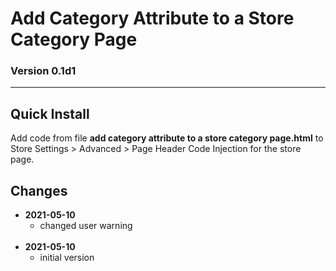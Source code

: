 # Add Category Attribute to a Store Category Page

### Version 0.1d1

---

## Quick Install

Add code from file **add category attribute to a store category page.html** to
Store Settings > Advanced > Page Header Code Injection for the store page.

## Changes

<ul>
  <li>
    <strong>
      2021-05-10
      </strong>
    <ul>
      <li>
        changed user warning
        </li>
      </ul>
    <br>
    </li>
  <li>
    <strong>
      2021-05-10
      </strong>
    <ul>
      <li>
        initial version
        </li>
      </ul>
    </li>
  </ul>

